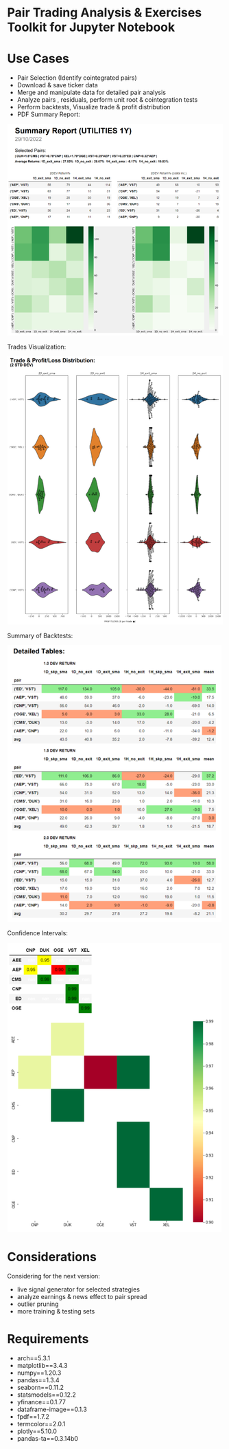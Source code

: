 # Pair Trading Analysis & Exercises Toolkit for Jupyter Notebook

# Use Cases

- Pair Selection (Identify cointegrated pairs)
- Download & save ticker data
- Merge and manipulate data for detailed pair analysis
- Analyze pairs , residuals, perform unit root & cointegration tests
- Perform backtests, Visualize trade & profit distribution
- PDF Summary Report:

![Summary Report](summary_report.png)

Trades Visualization:

![Summary Orders](swarm_plot.png)

Summary of Backtests:

![Summary Backtests](summary_tables.png)

Confidence Intervals:

![Conf. Interval](heatmap.png)

# Considerations

Considering for the next version:

- live signal generator for selected strategies
- analyze earnings & news effect to pair spread
- outlier pruning
- more training & testing sets

# Requirements

* arch==5.3.1
* matplotlib==3.4.3
* numpy==1.20.3
* pandas==1.3.4
* seaborn==0.11.2
* statsmodels==0.12.2
* yfinance==0.1.77
* dataframe-image==0.1.3
* fpdf==1.7.2
* termcolor==2.0.1
* plotly==5.10.0
* pandas-ta==0.3.14b0


